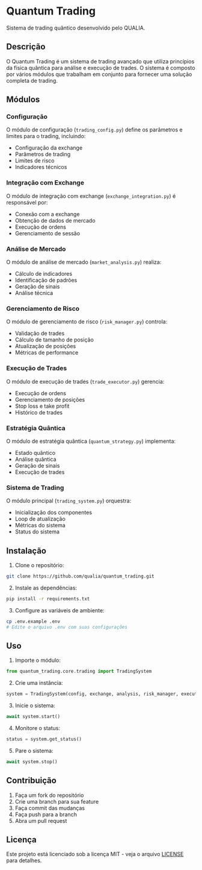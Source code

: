 # Quantum Trading

Sistema de trading quântico desenvolvido pelo QUALIA.

## Descrição

O Quantum Trading é um sistema de trading avançado que utiliza princípios da física quântica para análise e execução de trades. O sistema é composto por vários módulos que trabalham em conjunto para fornecer uma solução completa de trading.

## Módulos

### Configuração

O módulo de configuração (`trading_config.py`) define os parâmetros e limites para o trading, incluindo:

- Configuração da exchange
- Parâmetros de trading
- Limites de risco
- Indicadores técnicos

### Integração com Exchange

O módulo de integração com exchange (`exchange_integration.py`) é responsável por:

- Conexão com a exchange
- Obtenção de dados de mercado
- Execução de ordens
- Gerenciamento de sessão

### Análise de Mercado

O módulo de análise de mercado (`market_analysis.py`) realiza:

- Cálculo de indicadores
- Identificação de padrões
- Geração de sinais
- Análise técnica

### Gerenciamento de Risco

O módulo de gerenciamento de risco (`risk_manager.py`) controla:

- Validação de trades
- Cálculo de tamanho de posição
- Atualização de posições
- Métricas de performance

### Execução de Trades

O módulo de execução de trades (`trade_executor.py`) gerencia:

- Execução de ordens
- Gerenciamento de posições
- Stop loss e take profit
- Histórico de trades

### Estratégia Quântica

O módulo de estratégia quântica (`quantum_strategy.py`) implementa:

- Estado quântico
- Análise quântica
- Geração de sinais
- Execução de trades

### Sistema de Trading

O módulo principal (`trading_system.py`) orquestra:

- Inicialização dos componentes
- Loop de atualização
- Métricas do sistema
- Status do sistema

## Instalação

1. Clone o repositório:
```bash
git clone https://github.com/qualia/quantum_trading.git
```

2. Instale as dependências:
```bash
pip install -r requirements.txt
```

3. Configure as variáveis de ambiente:
```bash
cp .env.example .env
# Edite o arquivo .env com suas configurações
```

## Uso

1. Importe o módulo:
```python
from quantum_trading.core.trading import TradingSystem
```

2. Crie uma instância:
```python
system = TradingSystem(config, exchange, analysis, risk_manager, executor, strategy)
```

3. Inicie o sistema:
```python
await system.start()
```

4. Monitore o status:
```python
status = system.get_status()
```

5. Pare o sistema:
```python
await system.stop()
```

## Contribuição

1. Faça um fork do repositório
2. Crie uma branch para sua feature
3. Faça commit das mudanças
4. Faça push para a branch
5. Abra um pull request

## Licença

Este projeto está licenciado sob a licença MIT - veja o arquivo [LICENSE](LICENSE) para detalhes. 